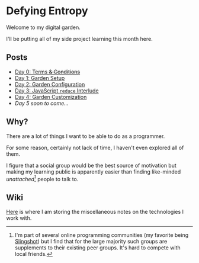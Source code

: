# Defying Entropy

Welcome to my digital garden. 

I'll be putting all of my side project learning this month here.

## Posts

- [Day 0: Terms ~~& Conditions~~](projects/00.md)
- [Day 1: Garden Setup](projects/01.md)
- [Day 2: Garden Configuration](projects/02.md)
- [Day 3: JavaScript `reduce` Interlude](projects/03.md)
- [Day 4: Garden Customization](projects/04.md)
- *Day 5 soon to come...*

## Why?

There are a lot of things I want to be able to do as a programmer.

For some reason, certainly not lack of time, I haven't even explored all of them.

I figure that a social group would be the best source of motivation but making my learning public is apparently easier than finding like-minded *unattached*[^caveat] people to talk to.

## Wiki

[Here](wiki/wiki_moc.md) is where I am storing the miscellaneous notes on the technologies I work with.

[^caveat]: I'm part of several online programming communities (my favorite being [Slingshot](https://slingshotahead.com/)) but I find that for the large majority such groups are supplements to their existing peer groups. It's hard to compete with local friends.